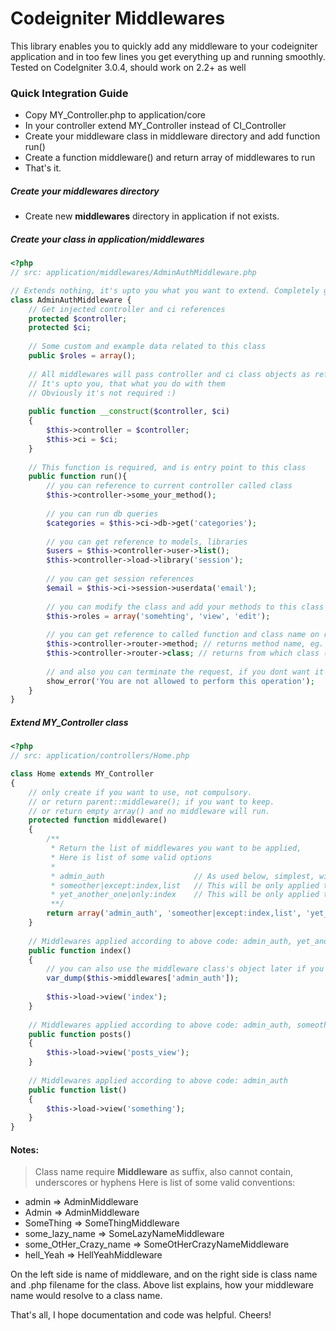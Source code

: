# Codeigniter Middlewares

This library enables you to quickly add any middleware to your codeigniter application and in too few lines you get everything up and running smoothly.
Tested on CodeIgniter 3.0.4, should work on 2.2+ as well

### Quick Integration Guide

* Copy MY_Controller.php to application/core
* In your controller extend MY_Controller instead of CI_Controller
* Create your middleware class in middleware directory and add function run()
* Create a function middleware() and return array of middlewares to run
* That's it.


##### Create your middlewares directory
* Create new **middlewares** directory in application if not exists.

##### Create your class in application/middlewares

```php
<?php
// src: application/middlewares/AdminAuthMiddleware.php

// Extends nothing, it's upto you what you want to extend. Completely generic.
class AdminAuthMiddleware {
    // Get injected controller and ci references
    protected $controller;
    protected $ci;
    
    // Some custom and example data related to this class
    public $roles = array();
    
    // All middlewares will pass controller and ci class objects as references to constructor
    // It's upto you, that what you do with them
    // Obviously it's not required :)
    
    public function __construct($controller, $ci)
    {
        $this->controller = $controller;
        $this->ci = $ci;
    }
    
    // This function is required, and is entry point to this class
    public function run(){
        // you can reference to current controller called class
        $this->controller->some_your_method();
        
        // you can run db queries
        $categories = $this->ci->db->get('categories');
        
        // you can get reference to models, libraries
        $users = $this->controller->user->list();
        $this->controller->load->library('session');
        
        // you can get session references
        $email = $this->ci->session->userdata('email');
    
        // you can modify the class and add your methods to this class
        $this->roles = array('somehting', 'view', 'edit');
        
        // you can get reference to called function and class name on request
        $this->controller->router->method; // returns method name, eg. index
        $this->controller->router->class; // returns from which class (controller class) this function has been called
        
        // and also you can terminate the request, if you dont want it to pass on
        show_error('You are not allowed to perform this operation');
    }
}
```

##### Extend MY_Controller class
```php
<?php
// src: application/controllers/Home.php

class Home extends MY_Controller 
{
    // only create if you want to use, not compulsory.
    // or return parent::middleware(); if you want to keep.
    // or return empty array() and no middleware will run.
    protected function middleware()
    {
        /**
         * Return the list of middlewares you want to be applied,
         * Here is list of some valid options
         *
         * admin_auth                    // As used below, simplest, will be applied to all
         * someother|except:index,list   // This will be only applied to posts()
         * yet_another_one|only:index    // This will be only applied to index()
         **/
        return array('admin_auth', 'someother|except:index,list', 'yet_another_one|only:index');
    }
    
    // Middlewares applied according to above code: admin_auth, yet_another_one
    public function index()
    {
        // you can also use the middleware class's object later if you wish.
        var_dump($this->middlewares['admin_auth']);
        
        $this->load->view('index');
    }
    
    // Middlewares applied according to above code: admin_auth, someother
    public function posts()
    {
        $this->load->view('posts_view');
    }
    
    // Middlewares applied according to above code: admin_auth
    public function list()
    {
        $this->load->view('something');
    }
}
```

#### Notes:

>
> Class name require **Middleware** as suffix, also cannot contain, underscores or hyphens
> Here is list of some valid conventions:
>

* admin => AdminMiddleware
* Admin => AdminMiddleware
* SomeThing => SomeThingMiddleware
* some_lazy_name => SomeLazyNameMiddleware
* some_OtHer_Crazy_name => SomeOtHerCrazyNameMiddleware
* hell_Yeah => HellYeahMiddleware

On the left side is name of middleware, and on the right side is class name and .php filename for the class.
Above list explains, how your middleware name would resolve to a class name.

That's all, I hope documentation and code was helpful. Cheers!